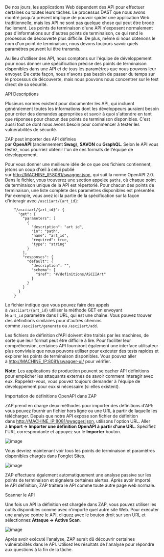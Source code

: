 De nos jours, les applications Web dépendent des API pour effectuer certaines ou toutes leurs tâches. Le processus DAST que nous avons montré jusqu'à présent implique de pouvoir spider une application Web traditionnelle, mais les API ne sont pas quelque chose qui peut être brodé facilement. Les points de terminaison d'une API n'exposent normalement pas d'informations sur d'autres points de terminaison, ce qui rend le processus de découverte plus difficile. De plus, même si nous obtenons le nom d'un point de terminaison, nous devons toujours savoir quels paramètres peuvent lui être transmis.

Au lieu d'utiliser des API, nous comptons sur l'équipe de développement pour nous donner une spécification précise des points de terminaison disponibles dans une API et de tous les paramètres que nous pouvons leur envoyer. De cette façon, nous n'avons pas besoin de passer du temps sur le processus de découverte, mais nous pouvons nous concentrer sur le test direct de sa sécurité.

API Descriptions

Plusieurs normes existent pour documenter les API, qui incluent généralement toutes les informations dont les développeurs auraient besoin pour créer des demandes appropriées et savoir à quoi s'attendre en tant que réponses pour chacun des points de terminaison disponibles. C'est aussi tout ce dont nous avons besoin pour commencer à tester les vulnérabilités de sécurité.

ZAP peut importer des API définies par **OpenAPI** (anciennement **Swag**), **SAVON** ou **GraphQL**. Selon le API vous testez, vous pourriez obtenir l'un de ces formats de l'équipe de développement.

Pour vous donner une meilleure idée de ce que ces fichiers contiennent, jetons un coup d'œil à celui publié sur [http://MACHINE_IP:8081/swagger.json](http://machine_ip:8081/swagger.json), qui suit la norme OpenAPI 2.0. Dans le fichier, vous trouverez une section appelée `paths`, où chaque point de terminaison unique de la API est répertorié. Pour chacun des points de terminaison, une liste complète des paramètres disponibles est présentée. Par exemple, vous avez ici la partie de la spécification sur la façon d'interagir avec `/asciiart/{art_id}`:

```
    "/asciiart/{art_id}": {
      "get": {
        "parameters": [
          {
            "description": "art id",
            "in": "path",
            "name": "art_id",
            "required": true,
            "type": "string"
          }
        ],
        "responses": {
          "default": {
            "description": "",
            "schema": {
              "$ref": "#/definitions/ASCIIArt"
            }
          }
        }
      }
    }
```

Le fichier indique que vous pouvez faire des appels à `/asciiart/{art_id}` utiliser la méthode GET en envoyant le `art_id` paramètre dans l'URL, qui est une chaîne. Vous pouvez trouver des définitions similaires pour d'autres chemins comme `/asciiart/generate` ou `/asciiart/add`.

Les fichiers de définition d'API doivent être traités par les machines, de sorte que leur format peut être difficile à lire. Pour faciliter leur compréhension, certaines API fourniront également une interface utilisateur plus conviviale que nous pouvons utiliser pour exécuter des tests rapides et explorer les points de terminaison disponibles. Vous pouvez aller à [http://MACHINE_IP:8081/swagger-ui/](http://machine_ip:8081/swagger-ui/) pour vérifier.

**Note:** Les applications de production peuvent se cacher API définitions pour empêcher les attaquants externes de savoir comment interagir avec eux. Rappelez-vous, vous pouvez toujours demander à l'équipe de développement pour eux si nécessaire (si elles existent).

Importation de définitions OpenAPI dans ZAP

ZAP prend en charge deux méthodes pour importer des définitions d'API: vous pouvez fournir un fichier hors ligne ou une URL à partir de laquelle les télécharger. Depuis que notre API expose son fichier de définition dans [http://MACHINE_IP:8081/swagger.json](http://machine_ip:8081/swagger.json), utilisons l'option URL. Aller à **Import -> Importer une définition OpenAPI à partir d'une URL**. Spécifiez l'URL correspondante et appuyez sur le **Importer** bouton.

![image](https://github.com/user-attachments/assets/785f560f-91f3-4c71-9d60-ab41f4178eb9)

Vous devriez maintenant voir tous les points de terminaison et paramètres disponibles chargés dans l'onglet Sites.

![image](https://github.com/user-attachments/assets/400e8eb5-c0c7-47fa-b692-dd0fd0ecf13b)

ZAP effectuera également automatiquement une analyse passive sur les points de terminaison et signalera certaines alertes. Après avoir importé le API définition, ZAP traitera le API comme toute autre page web normale.

Scanner le API

Une fois un API la définition est chargée dans ZAP, vous pouvez utiliser les outils disponibles comme avec n'importe quel autre site Web. Pour exécuter une analyse contre le API, cliquez avec le bouton droit sur son URL et sélectionnez **Attaque -> Active Scan**.

![image](https://github.com/user-attachments/assets/9a06f11a-320b-4a11-8ca3-be2e9ff67d77)

Après avoir exécuté l'analyse, ZAP aurait dû découvrir certaines vulnérabilités dans le API. Utilisez les résultats de l'analyse pour répondre aux questions à la fin de la tâche.

